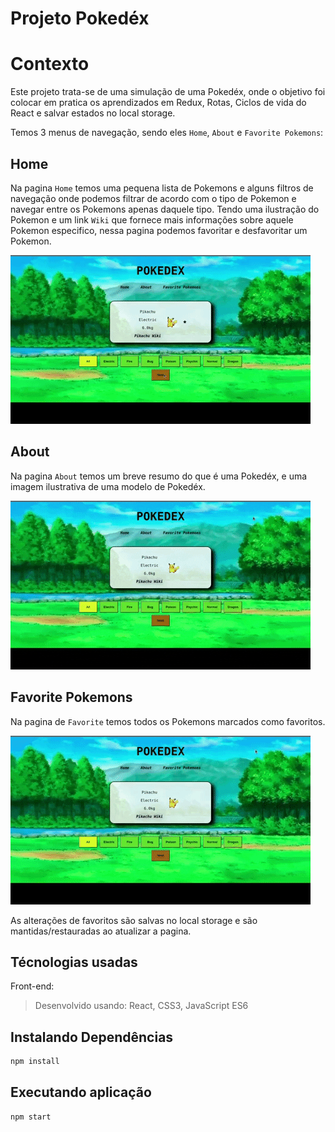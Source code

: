 # Projeto Pokedéx

# Contexto
Este projeto trata-se de uma simulação de uma Pokedéx, onde o objetivo foi colocar em pratica os aprendizados em Redux, Rotas, Ciclos de vida do React e salvar estados no local storage.

Temos 3 menus de navegação, sendo eles `Home`, `About` e `Favorite Pokemons`:

## Home
Na pagina `Home` temos uma pequena lista de Pokemons e alguns filtros de navegação onde podemos filtrar de acordo com o tipo de Pokemon e navegar entre os Pokemons apenas daquele tipo.
Tendo uma ilustração do Pokemon e um link `Wiki` que fornece mais informações sobre aquele Pokemon especifico, nessa pagina podemos favoritar e desfavoritar um Pokemon.

![img](home-gif.gif)

## About
Na pagina `About` temos um breve resumo do que é uma Pokedéx, e uma imagem ilustrativa de uma modelo de Pokedéx.

![img](about-gif.gif)

## Favorite Pokemons
Na pagina de `Favorite` temos todos os Pokemons marcados como favoritos.

![img](favorite-gif.gif)

As alterações de favoritos são salvas no local storage e são mantidas/restauradas ao atualizar a pagina.

## Técnologias usadas

Front-end:
> Desenvolvido usando: React, CSS3, JavaScript ES6

## Instalando Dependências

``` bash
npm install
``` 
## Executando aplicação

  ``` bash
  npm start
  ```
